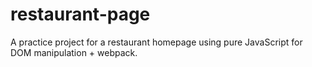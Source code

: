 # restaurant-page
A practice project for a restaurant homepage using pure JavaScript for DOM manipulation + webpack.

